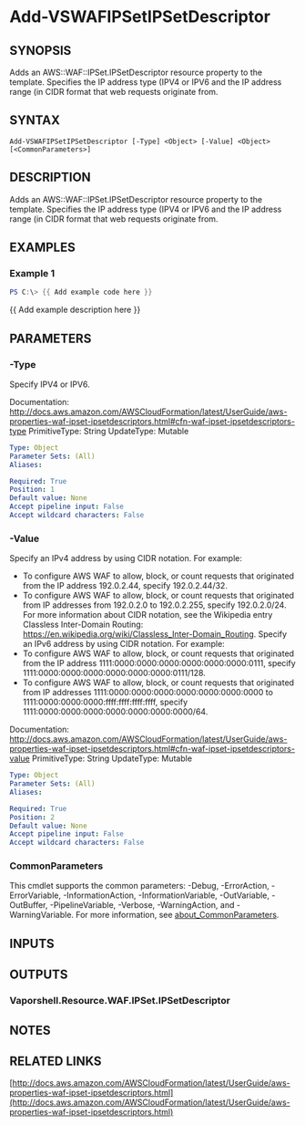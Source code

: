 # Add-VSWAFIPSetIPSetDescriptor

## SYNOPSIS
Adds an AWS::WAF::IPSet.IPSetDescriptor resource property to the template.
Specifies the IP address type (IPV4 or IPV6 and the IP address range (in CIDR format that web requests originate from.

## SYNTAX

```
Add-VSWAFIPSetIPSetDescriptor [-Type] <Object> [-Value] <Object> [<CommonParameters>]
```

## DESCRIPTION
Adds an AWS::WAF::IPSet.IPSetDescriptor resource property to the template.
Specifies the IP address type (IPV4 or IPV6 and the IP address range (in CIDR format that web requests originate from.

## EXAMPLES

### Example 1
```powershell
PS C:\> {{ Add example code here }}
```

{{ Add example description here }}

## PARAMETERS

### -Type
Specify IPV4 or IPV6.

Documentation: http://docs.aws.amazon.com/AWSCloudFormation/latest/UserGuide/aws-properties-waf-ipset-ipsetdescriptors.html#cfn-waf-ipset-ipsetdescriptors-type
PrimitiveType: String
UpdateType: Mutable

```yaml
Type: Object
Parameter Sets: (All)
Aliases:

Required: True
Position: 1
Default value: None
Accept pipeline input: False
Accept wildcard characters: False
```

### -Value
Specify an IPv4 address by using CIDR notation.
For example:
+ To configure AWS WAF to allow, block, or count requests that originated from the IP address 192.0.2.44, specify 192.0.2.44/32.
+ To configure AWS WAF to allow, block, or count requests that originated from IP addresses from 192.0.2.0 to 192.0.2.255, specify 192.0.2.0/24.
For more information about CIDR notation, see the Wikipedia entry Classless Inter-Domain Routing: https://en.wikipedia.org/wiki/Classless_Inter-Domain_Routing.
Specify an IPv6 address by using CIDR notation.
For example:
+ To configure AWS WAF to allow, block, or count requests that originated from the IP address 1111:0000:0000:0000:0000:0000:0000:0111, specify 1111:0000:0000:0000:0000:0000:0000:0111/128.
+ To configure AWS WAF to allow, block, or count requests that originated from IP addresses 1111:0000:0000:0000:0000:0000:0000:0000 to 1111:0000:0000:0000:ffff:ffff:ffff:ffff, specify 1111:0000:0000:0000:0000:0000:0000:0000/64.

Documentation: http://docs.aws.amazon.com/AWSCloudFormation/latest/UserGuide/aws-properties-waf-ipset-ipsetdescriptors.html#cfn-waf-ipset-ipsetdescriptors-value
PrimitiveType: String
UpdateType: Mutable

```yaml
Type: Object
Parameter Sets: (All)
Aliases:

Required: True
Position: 2
Default value: None
Accept pipeline input: False
Accept wildcard characters: False
```

### CommonParameters
This cmdlet supports the common parameters: -Debug, -ErrorAction, -ErrorVariable, -InformationAction, -InformationVariable, -OutVariable, -OutBuffer, -PipelineVariable, -Verbose, -WarningAction, and -WarningVariable. For more information, see [about_CommonParameters](http://go.microsoft.com/fwlink/?LinkID=113216).

## INPUTS

## OUTPUTS

### Vaporshell.Resource.WAF.IPSet.IPSetDescriptor
## NOTES

## RELATED LINKS

[http://docs.aws.amazon.com/AWSCloudFormation/latest/UserGuide/aws-properties-waf-ipset-ipsetdescriptors.html](http://docs.aws.amazon.com/AWSCloudFormation/latest/UserGuide/aws-properties-waf-ipset-ipsetdescriptors.html)

